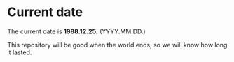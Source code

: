 # Current date

The current date is **1988.12.25.** (YYYY.MM.DD.)

This repository will be good when the world ends, so we will know how long it lasted.